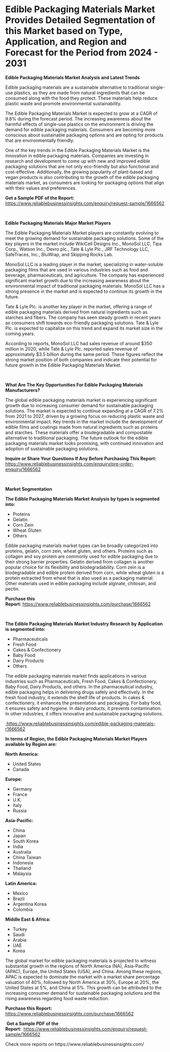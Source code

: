 <p><h1>Edible Packaging Materials Market Provides Detailed Segmentation of this Market based on Type, Application, and Region and Forecast for the Period from 2024 - 2031</h1></p><p><strong>Edible Packaging Materials Market Analysis and Latest Trends</strong></p>
<p><p>Edible packaging materials are a sustainable alternative to traditional single-use plastics, as they are made from natural ingredients that can be consumed along with the food they protect. These materials help reduce plastic waste and promote environmental sustainability.</p><p>The Edible Packaging Materials Market is expected to grow at a CAGR of 9.8% during the forecast period. The increasing awareness about the harmful effects of single-use plastics on the environment is driving the demand for edible packaging materials. Consumers are becoming more conscious about sustainable packaging options and are opting for products that are environmentally friendly.</p><p>One of the key trends in the Edible Packaging Materials Market is the innovation in edible packaging materials. Companies are investing in research and development to come up with new and improved edible packaging solutions that are not only eco-friendly but also functional and cost-effective. Additionally, the growing popularity of plant-based and vegan products is also contributing to the growth of the edible packaging materials market, as consumers are looking for packaging options that align with their values and preferences.</p></p>
<p><strong>Get a Sample PDF of the Report:&nbsp;</strong> <a href="https://www.reliablebusinessinsights.com/enquiry/request-sample/1666562">https://www.reliablebusinessinsights.com/enquiry/request-sample/1666562</a></p>
<p>&nbsp;</p>
<p><strong>Edible Packaging Materials Major Market Players</strong></p>
<p><p>The Edible Packaging Materials Market players are constantly evolving to meet the growing demand for sustainable packaging solutions. Some of the key players in the market include WikiCell Designs Inc., MonoSol LLC, Tipa Corp., Watson Inc., Devro plc., Tate & Lyle Plc., JRF Technology LLC, SafeTraces, Inc., BluWrap, and Skipping Rocks Lab.</p><p>MonoSol LLC is a leading player in the market, specializing in water-soluble packaging films that are used in various industries such as food and beverage, pharmaceuticals, and agriculture. The company has experienced significant market growth due to the increasing awareness about the environmental impact of traditional packaging materials. MonoSol LLC has a strong presence in the market and is expected to continue its growth in the future.</p><p>Tate & Lyle Plc. is another key player in the market, offering a range of edible packaging materials derived from natural ingredients such as starches and fibers. The company has seen steady growth in recent years as consumers shift towards eco-friendly packaging solutions. Tate & Lyle Plc. is expected to capitalize on this trend and expand its market size in the coming years.</p><p>According to reports, MonoSol LLC had sales revenue of around $350 million in 2020, while Tate & Lyle Plc. reported sales revenue of approximately $3.5 billion during the same period. These figures reflect the strong market position of both companies and indicate their potential for future growth in the Edible Packaging Materials Market.</p></p>
<p>&nbsp;</p>
<p><strong>What Are The Key Opportunities For Edible Packaging Materials Manufacturers?</strong></p>
<p><p>The global edible packaging materials market is experiencing significant growth due to increasing consumer demand for sustainable packaging solutions. The market is expected to continue expanding at a CAGR of 7.2% from 2021 to 2027, driven by a growing focus on reducing plastic waste and environmental impact. Key trends in the market include the development of edible films and coatings made from natural ingredients such as proteins and starches. These materials offer a biodegradable and compostable alternative to traditional packaging. The future outlook for the edible packaging materials market looks promising, with continued innovation and adoption of sustainable packaging solutions.</p></p>
<p><strong>Inquire or Share Your Questions If Any Before Purchasing This Report:</strong> <a href="https://www.reliablebusinessinsights.com/enquiry/pre-order-enquiry/1666562">https://www.reliablebusinessinsights.com/enquiry/pre-order-enquiry/1666562</a></p>
<p>&nbsp;</p>
<p><strong>Market Segmentation</strong></p>
<p><strong>The Edible Packaging Materials Market Analysis by types is segmented into:</strong></p>
<p><ul><li>Proteins</li><li>Gelatin</li><li>Corn Zein</li><li>Wheat Gluten</li><li>Others</li></ul></p>
<p><p>Edible packaging materials market types can be broadly categorized into proteins, gelatin, corn zein, wheat gluten, and others. Proteins such as collagen and soy protein are commonly used for edible packaging due to their strong barrier properties. Gelatin derived from collagen is another popular choice for its flexibility and biodegradability. Corn zein is a biodegradable and edible protein derived from corn, while wheat gluten is a protein extracted from wheat that is also used as a packaging material. Other materials used in edible packaging include alginate, chitosan, and pectin.</p></p>
<p><strong>Purchase this Report:&nbsp;</strong><a href="https://www.reliablebusinessinsights.com/purchase/1666562">https://www.reliablebusinessinsights.com/purchase/1666562</a></p>
<p>&nbsp;</p>
<p><strong>The Edible Packaging Materials Market Industry Research by Application is segmented into:</strong></p>
<p><ul><li>Pharmaceuticals</li><li>Fresh Food</li><li>Cakes & Confectionery</li><li>Baby Food</li><li>Dairy Products</li><li>Others</li></ul></p>
<p><p>The edible packaging materials market finds applications in various industries such as Pharmaceuticals, Fresh Food, Cakes & Confectionery, Baby Food, Dairy Products, and others. In the pharmaceutical industry, edible packaging helps in delivering drugs safely and effectively. In the fresh food industry, it extends the shelf life of products. In cakes & confectionery, it enhances the presentation and packaging. For baby food, it ensures safety and hygiene. In dairy products, it prevents contamination. In other industries, it offers innovative and sustainable packaging solutions.</p></p>
<p><a href="https://www.reliablebusinessinsights.com/edible-packaging-materials-r1666562">&nbsp;https://www.reliablebusinessinsights.com/edible-packaging-materials-r1666562</a></p>
<p><strong>In terms of Region, the Edible Packaging Materials Market Players available by Region are:</strong></p>
<p>
    <p> <strong> North America: </strong>
        <ul>
            <li>United States</li>
            <li>Canada</li>
        </ul>
        </p> 
    <p> <strong> Europe: </strong>
        <ul>
            <li>Germany</li>
            <li>France</li>
            <li>U.K.</li>
            <li>Italy</li>
            <li>Russia</li>
        </ul>
        </p> 
    <p> <strong> Asia-Pacific: </strong>
        <ul>
            <li>China</li>
            <li>Japan</li>
            <li>South Korea</li>
            <li>India</li>
            <li>Australia</li>
            <li>China Taiwan</li>
            <li>Indonesia</li>
            <li>Thailand</li>
            <li>Malaysia</li>
        </ul>
        </p> 
    <p> <strong> Latin America: </strong>
        <ul>
            <li>Mexico</li>
            <li>Brazil</li>
            <li>Argentina Korea</li>
            <li>Colombia</li>
        </ul>
        </p> 
    <p> <strong> Middle East & Africa: </strong>
        <ul>
            <li>Turkey</li>
            <li>Saudi</li>
            <li>Arabia</li>
            <li>UAE</li>
            <li>Korea</li>
        </ul>
    </p>
    </p>
<p><p>The global market for edible packaging materials is projected to witness substantial growth in the regions of North America (NA), Asia-Pacific (APAC), Europe, the United States (USA), and China. Among these regions, APAC is expected to dominate the market with a market share percentage valuation of 40%, followed by North America at 30%, Europe at 20%, the United States at 5%, and China at 5%. This growth can be attributed to the increasing consumer demand for sustainable packaging solutions and the rising awareness regarding food waste reduction.</p></p>
<p><strong>Purchase this Report: </strong><a href="https://www.reliablebusinessinsights.com/purchase/1666562">https://www.reliablebusinessinsights.com/purchase/1666562</a></p>
<p>&nbsp;<strong>Get a Sample PDF of the Report:&nbsp;&nbsp;</strong><a href="https://www.reliablebusinessinsights.com/enquiry/request-sample/1666562">https://www.reliablebusinessinsights.com/enquiry/request-sample/1666562</a></p>
<p><strong></strong></p>
<p>Check more reports on https://www.reliablebusinessinsights.com/</p>